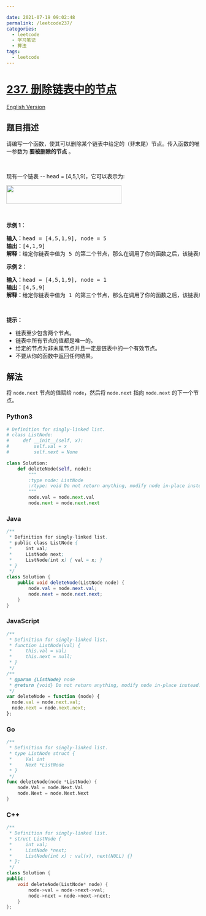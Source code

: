 ```yaml
---

date: 2021-07-19 09:02:48
permalink: /leetcode237/
categories:
  - leetcode
  - 学习笔记
  - 算法  
tags:
  - leetcode
---
```

# [237. 删除链表中的节点](https://leetcode-cn.com/problems/delete-node-in-a-linked-list)

[English Version](https://cdn.jsdelivr.net/gh/doocs/leetcode@main/solution/0200-0299/0237.Delete%20Node%20in%20a%20Linked%20List/README_EN.md)

## 题目描述

<!-- 这里写题目描述 -->

<p>请编写一个函数，使其可以删除某个链表中给定的（非末尾）节点。传入函数的唯一参数为 <strong>要被删除的节点</strong> 。</p>

<p>&nbsp;</p>

<p>现有一个链表 --&nbsp;head =&nbsp;[4,5,1,9]，它可以表示为:</p>

<p><img alt="" src="https://cdn.jsdelivr.net/gh/doocs/leetcode@main/solution/0200-0299/0237.Delete%20Node%20in%20a%20Linked%20List/images/237_example.png" style="height: 49px; width: 300px;"></p>

<p>&nbsp;</p>

<p><strong>示例 1：</strong></p>

<pre><strong>输入：</strong>head = [4,5,1,9], node = 5
<strong>输出：</strong>[4,1,9]
<strong>解释：</strong>给定你链表中值为&nbsp;5&nbsp;的第二个节点，那么在调用了你的函数之后，该链表应变为 4 -&gt; 1 -&gt; 9.
</pre>

<p><strong>示例 2：</strong></p>

<pre><strong>输入：</strong>head = [4,5,1,9], node = 1
<strong>输出：</strong>[4,5,9]
<strong>解释：</strong>给定你链表中值为&nbsp;1&nbsp;的第三个节点，那么在调用了你的函数之后，该链表应变为 4 -&gt; 5 -&gt; 9.
</pre>

<p>&nbsp;</p>

<p><strong>提示：</strong></p>

<ul>
	<li>链表至少包含两个节点。</li>
	<li>链表中所有节点的值都是唯一的。</li>
	<li>给定的节点为非末尾节点并且一定是链表中的一个有效节点。</li>
	<li>不要从你的函数中返回任何结果。</li>
</ul>


## 解法

<!-- 这里可写通用的实现逻辑 -->

将 `node.next` 节点的值赋给 `node`，然后将 `node.next` 指向 `node.next` 的下一个节点。

<!-- tabs:start -->

### **Python3**

<!-- 这里可写当前语言的特殊实现逻辑 -->

```python
# Definition for singly-linked list.
# class ListNode:
#     def __init__(self, x):
#         self.val = x
#         self.next = None

class Solution:
    def deleteNode(self, node):
        """
        :type node: ListNode
        :rtype: void Do not return anything, modify node in-place instead.
        """
        node.val = node.next.val
        node.next = node.next.next
```

### **Java**

<!-- 这里可写当前语言的特殊实现逻辑 -->

```java
/**
 * Definition for singly-linked list.
 * public class ListNode {
 *     int val;
 *     ListNode next;
 *     ListNode(int x) { val = x; }
 * }
 */
class Solution {
    public void deleteNode(ListNode node) {
        node.val = node.next.val;
        node.next = node.next.next;
    }
}
```

### **JavaScript**

```js
/**
 * Definition for singly-linked list.
 * function ListNode(val) {
 *     this.val = val;
 *     this.next = null;
 * }
 */
/**
 * @param {ListNode} node
 * @return {void} Do not return anything, modify node in-place instead.
 */
var deleteNode = function (node) {
  node.val = node.next.val;
  node.next = node.next.next;
};
```

### **Go**

```go
/**
 * Definition for singly-linked list.
 * type ListNode struct {
 *     Val int
 *     Next *ListNode
 * }
 */
func deleteNode(node *ListNode) {
    node.Val = node.Next.Val
    node.Next = node.Next.Next
}
```

### **C++**

```cpp
/**
 * Definition for singly-linked list.
 * struct ListNode {
 *     int val;
 *     ListNode *next;
 *     ListNode(int x) : val(x), next(NULL) {}
 * };
 */
class Solution {
public:
    void deleteNode(ListNode* node) {
        node->val = node->next->val;
        node->next = node->next->next;
    }
};
```

<!-- tabs:end -->
